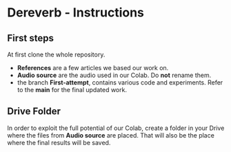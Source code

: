 # Dereverb - Instructions
## First steps
At first clone the whole repository.

- **References** are a few articles we based our work on.
- **Audio source** are the audio used in our Colab. Do **not** rename them. 
- the branch **First-attempt**, contains various code and experiments. Refer to the **main** for the final updated work.

## Drive Folder
In order to exploit the full potential of our Colab, create a folder in your Drive where the files from **Audio source** are placed. That will also be the place where the final results will be saved.
